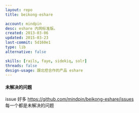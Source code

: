 ```yaml
---
layout: repo
title: beikong-eshare

account: mindpin
desc: eshare 内网标准版。
created: 2013-03-06
updated: 2015-03-23
last-commit: 5d160e1
type: lib
alternative: false

skills: [rails, faye, sidekiq, solr]
threads: false
design-usage: 跟北控合作的产品 eshare
---
```

#### 未解决的问题
issue 好多
https://github.com/mindpin/beikong-eshare/issues  
每一个都是未解决的问题
